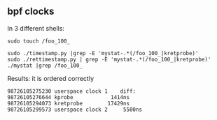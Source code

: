 ## bpf clocks

In 3 different shells:

```
sudo touch /foo_100_

sudo ./timestamp.py |grep -E 'mystat-.*(/foo_100_|kretprobe)'
sudo ./rettimestamp.py | grep -E 'mystat-.*(/foo_100_|kretprobe)'
./mystat |grep /foo_100_
```

Results: it is ordered correctly
```
98726105275230 userspace clock 1	diff:
98726105276644 kprobe			 1414ns
98726105294073 kretprobe		17429ns
98726105299573 userspace clock 2	 5500ns
```
